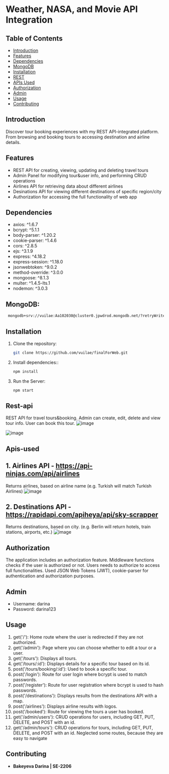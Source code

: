 
# Weather, NASA, and Movie API Integration

## Table of Contents

- [Introduction](#introduction)
- [Features](#features)
- [Dependencies](#dependencies)
- [MongoDB](#mongodb)
- [Installation](#installation)
- [REST](#rest-api)
- [APIs Used](#apis-used)
- [Authorization](#authorization)
- [Admin](#admin)
- [Usage](#usage)
- [Contributing](#contributing)

## Introduction

Discover tour booking experiences with my REST API-integrated platform. From browsing and booking tours to accessing destination and airline details. 

## Features

- REST API for creating, viewing, updating and deleting travel tours
- Admin Panel for modifying tour&user info, and performing CRUD operations
- Airlines API for retrieving data about different airlines
- Desinations API for viewing different destinations of specific region/city
- Authorization for accessing the full functionality of web app

## Dependencies

- axios: ^1.6.7
- bcrypt: ^5.1.1
- body-parser: ^1.20.2
- cookie-parser: ^1.4.6
- cors: ^2.8.5
- ejs: ^3.1.9
- express: ^4.18.2
- express-session: ^1.18.0
- jsonwebtoken: ^9.0.2
- method-override: ^3.0.0
- mongoose: ^8.1.3
- multer: ^1.4.5-lts.1
- nodemon: ^3.0.3

## MongoDB:
```bash
 mongodb+srv://vuilae:Aa102030@cluster0.jpwdrod.mongodb.net/?retryWrites=true&w=majority
  ```

## Installation

1. Clone the repository:

   ```bash
   git clone https://github.com/vuilae/finalForWeb.git
   
2. Install dependencies::

   ```bash
   npm install
   
2. Run the Server:

   ```bash
   npm start

## Rest-api
REST API for travel tours&booking. Admin can create, edit, delete and view tour info. User can book this tour.
![image](https://github.com/vuilae/finalForWeb/assets/114561182/4e71547f-ad4a-4889-ab88-1254322a61a6)

![image](https://github.com/vuilae/finalForWeb/assets/114561182/51387766-4399-4805-b532-69041187f57d)

   
## Apis-used

## 1. Airlines API - https://api-ninjas.com/api/airlines
Returns airlines, based on airline name (e.g. Turkish will match Turkish Airlines)
![image](https://github.com/vuilae/finalForWeb/assets/114561182/42314af1-db09-43a1-a281-41e849a04dbb)

## 2. Destinations API - https://rapidapi.com/apiheya/api/sky-scrapper
Returns destinations, based on city. (e.g. Berlin will return hotels, train stations, airports, etc.)
![image](https://github.com/vuilae/finalForWeb/assets/114561182/b359014f-fa29-4d7e-8fe5-4d728edde59a)


## Authorization

The application includes an authorization feature. Middleware functions checks if the user is authorized or not. 
Users needs to authorize to access full functionalities. Used JSON Web Tokens (JWT), cookie-parser for authentication and authorization purposes.

## Admin

- Username: darina
- Password: darina123

## Usage
1. get('/'): Home route where the user is redirected if they are not authorized.
2. get('/admin'): Page where you can choose whether to edit a tour or a user.
3. get('/tours'): Displays all tours.
4. get('/tours/:id'): Displays details for a specific tour based on its id.
5. post('/tours/booking/:id'): Used to book a specific tour.
6. post('/login'): Route for user login where bcrypt is used to match passwords.
7. post('/register'): Route for user registration where bcrypt is used to hash passwords.
8. post('/destinations'): Displays results from the destinations API with a map.
9. post('/airlines'): Displays airline results with logos.
10. post('/booked'): Route for viewing the tours a user has booked.
11. get('/admin/users'): CRUD operations for users, including GET, PUT, DELETE, and POST with an id.
12. get('/admin/tours'): CRUD operations for tours, including GET, PUT, DELETE, and POST with an id.
    Neglected some routes, because they are easy to navigate


## Contributing

- **Bakeyeva Darina | SE-2206**
